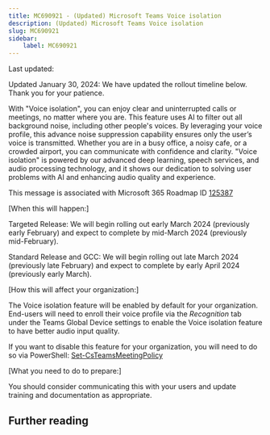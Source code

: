 ```yaml
---
title: MC690921 - (Updated) Microsoft Teams Voice isolation
description: (Updated) Microsoft Teams Voice isolation
slug: MC690921
sidebar:
    label: MC690921
---
```



Last updated: 

<p style="">Updated January 30, 2024: We have updated the rollout timeline below. Thank you for your patience.</p><p style="">With "Voice isolation", you can enjoy clear and uninterrupted calls or meetings, no matter where you are. This feature uses AI to filter out all background noise, including other people's voices. By leveraging your voice profile, this advance noise suppression capability ensures only the user’s voice is transmitted. Whether you are in a busy office, a noisy cafe, or a crowded airport, you can communicate with confidence and clarity. "Voice isolation" is powered by our advanced deep learning, speech services, and audio processing technology, and it shows our dedication to solving user problems with AI and enhancing audio quality and experience.</p>
<p>This message is associated with Microsoft 365 Roadmap ID <a href="https://www.microsoft.com/microsoft-365/roadmap?rtc=1%26filters=&amp;searchterms=125387" target="_blank">125387</a></p>
<p>[When this will happen:]</p><p>Targeted Release: We will begin rolling out early March 2024 (previously early February) and expect to complete by mid-March 2024 (previously mid-February).</p><p>Standard Release and GCC: We will begin rolling out late March 2024 (previously late February) and expect to complete by early April 2024 (previously early March).</p>

<p>[How this will affect your organization:]</p><p>The Voice isolation feature will be enabled by default for your organization. End-users will need to enroll their voice profile via the <i>Recognition </i>tab under the Teams Global Device settings to enable the Voice isolation feature to have better audio input quality.</p><p>If you want to disable this feature for your organization, you will need to do so via PowerShell: <a href="https://learn.microsoft.com/powershell/module/skype/set-csteamsmeetingpolicy?view=skype-ps" target="_blank">Set-CsTeamsMeetingPolicy</a></p>
<p>[What you need to do to prepare:]</p><p>You should consider communicating this with your users and update training and documentation as appropriate.</p>

## Further reading
